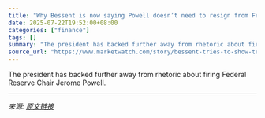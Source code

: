 ```yaml
---
title: "Why Bessent is now saying Powell doesn’t need to resign from Fed"
date: 2025-07-22T19:52:00+08:00
categories: ["finance"]
tags: []
summary: "The president has backed further away from rhetoric about firing Federal Reserve Chair Jerome Powell."
source_url: "https://www.marketwatch.com/story/bessent-tries-to-show-trump-he-can-get-what-he-wants-at-the-fed-without-causing-market-turmoil-8d877db4?mod=mw_rss_topstories"
---
```


The president has backed further away from rhetoric about firing Federal Reserve Chair Jerome Powell.

---

*来源: [原文链接](https://www.marketwatch.com/story/bessent-tries-to-show-trump-he-can-get-what-he-wants-at-the-fed-without-causing-market-turmoil-8d877db4?mod=mw_rss_topstories)*
